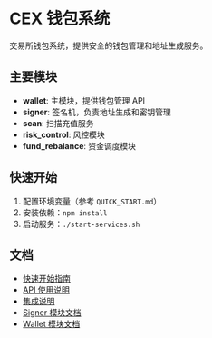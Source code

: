 # CEX 钱包系统

交易所钱包系统，提供安全的钱包管理和地址生成服务。

## 主要模块

- **wallet**: 主模块，提供钱包管理 API
- **signer**: 签名机，负责地址生成和密钥管理
- **scan**: 扫描充值服务
- **risk_control**: 风控模块
- **fund_rebalance**: 资金调度模块

## 快速开始

1. 配置环境变量（参考 `QUICK_START.md`）
2. 安装依赖：`npm install`
3. 启动服务：`./start-services.sh`

## 文档

- [快速开始指南](QUICK_START.md)
- [API 使用说明](API_USAGE.md)
- [集成说明](INTEGRATION_README.md)
- [Signer 模块文档](signer/README.md)
- [Wallet 模块文档](wallet/README.md)




